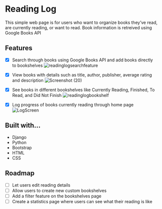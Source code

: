 # Reading Log 

This simple web page is for users who want to organize books they’ve read, are currently reading, or want to read. Book information is retreived using Google Books API


## Features
- [x] Search through books using Google Books API and add books directly to bookshelves
![readinglogsearchfeature](https://user-images.githubusercontent.com/94129178/226113202-3f65963f-6b40-459e-ba4a-fbe83ef97a32.gif)

- [x] View books with details such as title, author, publisher, average rating and description
![Screenshot (20)](https://user-images.githubusercontent.com/94129178/216779261-f5f5c61f-3d46-4451-8095-d5c6684fa686.png)

- [x] See books in different bookshelves like Currently Reading, Finished, To Read, and Did Not Finish
![readinglogbookshelf](https://user-images.githubusercontent.com/94129178/226113380-e12a58be-30c9-4141-9d5a-846186121188.gif)

- [x] Log progress of books currently reading through home page
![LogScreen](https://user-images.githubusercontent.com/94129178/216779280-242634cf-582b-4b62-aa46-3f31c205eee2.gif)


## Built with...
- Django
- Python
- Bootstrap
- HTML
- CSS

## Roadmap
- [ ] Let users edit reading details
- [ ] Allow users to create new custom bookshelves
- [ ] Add a filter feature on the bookshelves page
- [ ] Create a statistics page where users can see what their reading is like
